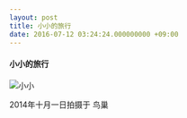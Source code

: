 ```yaml
---
layout: post
title: 小小的旅行
date: 2016-07-12 03:24:24.000000000 +09:00
---
```


#### 小小的旅行

![小小](http://b194.photo.store.qq.com/psbe?/V10ntugx2tpfhM/8bWqeR0eac0KVo9BS3bEAbbkSTzgMqnurgYHE8ePanOT3Paw5xkrs9IXqXufiG5D/b/dJXTqXPoBgAA&bo=wAMcAsADHAIBByA!&rf=viewer_4)


2014年十月一日拍摄于 鸟巢